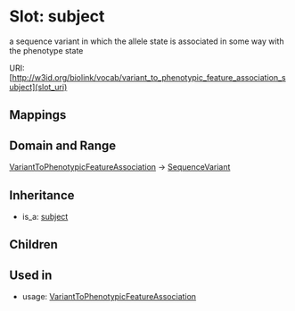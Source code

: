 # Slot: subject


a sequence variant in which the allele state is associated in some way with the phenotype state

URI: [http://w3id.org/biolink/vocab/variant_to_phenotypic_feature_association_subject](slot_uri)
## Mappings

## Domain and Range

[VariantToPhenotypicFeatureAssociation](VariantToPhenotypicFeatureAssociation.md) -> [SequenceVariant](SequenceVariant.md)
## Inheritance

 *  is_a: [subject](subject.md)
## Children

## Used in

 *  usage: [VariantToPhenotypicFeatureAssociation](VariantToPhenotypicFeatureAssociation.md)
